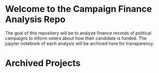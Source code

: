# Welcome to the Campaign Finance Analysis Repo
The goal of this repository will be to analyze finance records of political campaigns to inform voters about how their candidate is funded. The jupyter notebook of each analysis will be archived here for transparency. 

# Archived Projects
